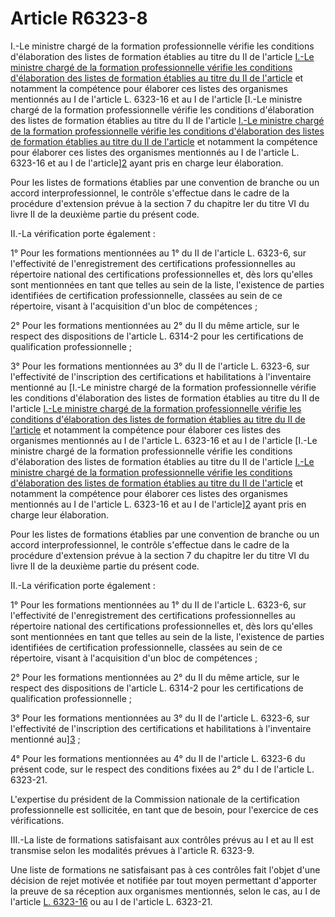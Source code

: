 # Article R6323-8

I.-Le ministre chargé de la formation professionnelle vérifie les conditions d'élaboration des listes de formation établies au titre du II de l'article [I.-Le ministre chargé de la formation professionnelle vérifie les conditions d'élaboration des listes de formation établies au titre du II de l'article][1] et notamment la compétence pour élaborer ces listes des organismes mentionnés au I de l'article L. 6323-16 et au I de l'article [I.-Le ministre chargé de la formation professionnelle vérifie les conditions d'élaboration des listes de formation établies au titre du II de l'article [I.-Le ministre chargé de la formation professionnelle vérifie les conditions d'élaboration des listes de formation établies au titre du II de l'article][1] et notamment la compétence pour élaborer ces listes des organismes mentionnés au I de l'article L. 6323-16 et au I de l'article][2] ayant pris en charge leur élaboration. 
  
  
Pour les listes de formations établies par une convention de branche ou un accord interprofessionnel, le contrôle s'effectue dans le cadre de la procédure d'extension prévue à la section 7 du chapitre Ier du titre VI du livre II de la deuxième partie du présent code. 
  
  
II.-La vérification porte également : 
  
  
1° Pour les formations mentionnées au 1° du II de l'article L. 6323-6, sur l'effectivité de l'enregistrement des certifications professionnelles au répertoire national des certifications professionnelles et, dès lors qu'elles sont mentionnées en tant que telles au sein de la liste, l'existence de parties identifiées de certification professionnelle, classées au sein de ce répertoire, visant à l'acquisition d'un bloc de compétences ; 
  
  
2° Pour les formations mentionnées au 2° du II du même article, sur le respect des dispositions de l'article L. 6314-2 pour les certifications de qualification professionnelle ; 
  
  
3° Pour les formations mentionnées au 3° du II de l'article L. 6323-6, sur l'effectivité de l'inscription des certifications et habilitations à l'inventaire mentionné au [I.-Le ministre chargé de la formation professionnelle vérifie les conditions d'élaboration des listes de formation établies au titre du II de l'article [I.-Le ministre chargé de la formation professionnelle vérifie les conditions d'élaboration des listes de formation établies au titre du II de l'article][1] et notamment la compétence pour élaborer ces listes des organismes mentionnés au I de l'article L. 6323-16 et au I de l'article [I.-Le ministre chargé de la formation professionnelle vérifie les conditions d'élaboration des listes de formation établies au titre du II de l'article [I.-Le ministre chargé de la formation professionnelle vérifie les conditions d'élaboration des listes de formation établies au titre du II de l'article][1] et notamment la compétence pour élaborer ces listes des organismes mentionnés au I de l'article L. 6323-16 et au I de l'article][2] ayant pris en charge leur élaboration. 
  
  
Pour les listes de formations établies par une convention de branche ou un accord interprofessionnel, le contrôle s'effectue dans le cadre de la procédure d'extension prévue à la section 7 du chapitre Ier du titre VI du livre II de la deuxième partie du présent code. 
  
  
II.-La vérification porte également : 
  
  
1° Pour les formations mentionnées au 1° du II de l'article L. 6323-6, sur l'effectivité de l'enregistrement des certifications professionnelles au répertoire national des certifications professionnelles et, dès lors qu'elles sont mentionnées en tant que telles au sein de la liste, l'existence de parties identifiées de certification professionnelle, classées au sein de ce répertoire, visant à l'acquisition d'un bloc de compétences ; 
  
  
2° Pour les formations mentionnées au 2° du II du même article, sur le respect des dispositions de l'article L. 6314-2 pour les certifications de qualification professionnelle ; 
  
  
3° Pour les formations mentionnées au 3° du II de l'article L. 6323-6, sur l'effectivité de l'inscription des certifications et habilitations à l'inventaire mentionné au][3] ; 
  
  
4° Pour les formations mentionnées au 4° du II de l'article L. 6323-6 du présent code, sur le respect des conditions fixées au 2° du I de l'article L. 6323-21. 
  
  
L'expertise du président de la Commission nationale de la certification professionnelle est sollicitée, en tant que de besoin, pour l'exercice de ces vérifications. 
  
  
III.-La liste de formations satisfaisant aux contrôles prévus au I et au II est transmise selon les modalités prévues à l'article R. 6323-9. 
  
  
Une liste de formations ne satisfaisant pas à ces contrôles fait l'objet d'une décision de rejet motivée et notifiée par tout moyen permettant d'apporter la preuve de sa réception aux organismes mentionnés, selon le cas, au I de l'article [L. 6323-16][4] ou au I de l'article L. 6323-21.

 [1]: /affichCodeArticle.do?cidTexte=LEGITEXT000006072050&idArticle=LEGIARTI000006904228&dateTexte=&categorieLien=cid
 [2]: /affichCodeArticle.do?cidTexte=LEGITEXT000006072050&idArticle=LEGIARTI000021340405&dateTexte=&categorieLien=cid
 [3]: /affichCodeArticle.do?cidTexte=LEGITEXT000006071191&idArticle=LEGIARTI000006524831&dateTexte=&categorieLien=cid
 [4]: /affichCodeArticle.do?cidTexte=LEGITEXT000006072050&idArticle=LEGIARTI000006904238&dateTexte=&categorieLien=cid